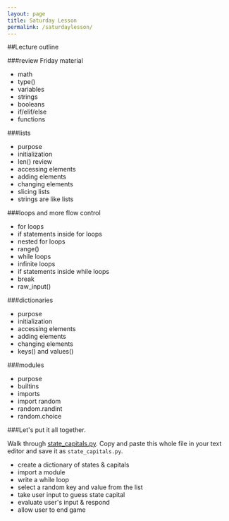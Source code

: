 ```yaml
---
layout: page
title: Saturday Lesson
permalink: /saturdaylesson/
---
```


##Lecture outline

###review Friday material
* math
* type()
* variables
* strings
* booleans
* if/elif/else
* functions

###lists
* purpose
* initialization
* len() review
* accessing elements
* adding elements
* changing elements
* slicing lists
* strings are like lists

###loops and more flow control
* for loops
* if statements inside for loops
* nested for loops
* range()
* while loops
* infinite loops
* if statements inside while loops
* break
* raw_input()

###dictionaries
* purpose
* initialization
* accessing elements
* adding elements
* changing elements
* keys() and values()

###modules
* purpose
* builtins
* imports
* import random
* random.randint
* random.choice

###Let's put it all together.

Walk through [state_capitals.py](https://raw.githubusercontent.com/PhillyPythonWorkshop/PhillyPythonWorkshop.github.io/master/misc/state_capitals.py).  Copy and paste this whole file in your text editor and save it as `state_capitals.py`.

* create a dictionary of states & capitals 
* import a module
* write a while loop 
* select a random key and value from the list
* take user input to guess state capital
* evaluate user's input & respond
* allow user to end game